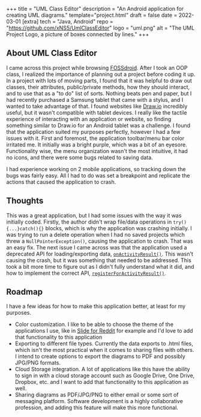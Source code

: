 +++
title = "UML Class Editor"
description = "An Android application for creating UML diagrams."
template="project.html"
draft = false
date = 2022-03-01
[extra]
tech = "Java, Android"
repo = "https://github.com/xNS5/UmlClassEditor"
logo = "uml.png"
alt = "The UML Project Logo, a picture of boxes connected by lines."
+++

## About UML Class Editor

I came across this project while browsing [FOSSdroid](https://fossdroid.com/). After I took an OOP class, I realized
the importance of planning out a project before coding it up. In a project with lots of moving parts, I found that it
was helpful to draw out classes, their attributes, public/private methods, how they should interact, and to use that
as a "to do" list of sorts. Nothing beats pen and paper, but I had recently purchased a Samsung tablet that came with a stylus, and
I wanted to take advantage of that. I found websites like [Draw.io](https://draw.io) incredibly useful, but it wasn't compatible
with tablet devices. I really like the tactile experience of interacting with an application or website, so finding
something similar to Draw.io for an Android tablet was a challenge. I found that the application suited my purposes perfectly,
however I had a few issues with it. First and foremost, the application toolbar/menu bar color irritated me. It initially
was a bright purple, which was a bit of an eyesore. Functionality wise, the menu organization wasn't the most intuitive, it had no 
icons, and there were some bugs related to saving data. 

I had experience working on 2 mobile applications, so tracking down the bugs was fairly easy. All I had to do was set a breakpoint
and replicate the actions that caused the application to crash.

## Thoughts

This was a great application, but I had some issues with the way it was initially coded. Firstly, the author didn't wrap file/data operations
in `try(){...}catch(){}` blocks, which is why the application was crashing initially. I was trying to run a delete operation when I had no saved projects
which threw a `NullPointerException()`, causing the application to crash. That was an easy fix. The next issue I came across was that the application
used a deprecated API for loading/exporting data, [`onActivityResult()`](https://developer.android.com/reference/android/app/Activity#onActivityResult(int,%20int,%20android.content.Intent)). 
This wasn't causing the crash, but it was something that needed to be addressed. This took a bit more time to figure out as I didn't fully understand what it did, and how to implement the correct API, 
[`registerForActivityResult()`](https://developer.android.com/reference/androidx/activity/result/ActivityResultCaller#registerForActivityResult(androidx.activity.result.contract.ActivityResultContract%3CI,%20O%3E,%20androidx.activity.result.ActivityResultCallback%3CO%3E)).


## Roadmap

I have a few ideas for how to make this application better, at least for my purposes. 

* Color customization. I like to be able to choose the theme of the applications I use, like in [Slide for Reddit](https://play.google.com/store/apps/details?id=me.ccrama.redditslide) for example
and I'd love to add that functionality to this application
* Exporting to different file types. Currently the data exports to .html files, which isn't the most practical when it comes to sharing files with others. I intend to create options to 
export the diagrams to PDF and possibly JPG/PNG formats. 
* Cloud Storage integration. A lot of applications like this have the ability to sign in with a cloud storage account such as Google Drive, One Drive, Dropbox, etc. and I want to add that functionality
to this application as well. 
* Sharing diagrams as PDF/JPG/PNG to either email or some sort of messaging platform. Software development is a highly collaborative profession,
and adding this feature will make this more functional.